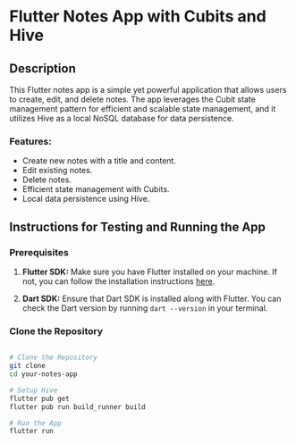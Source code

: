 # Flutter Notes App with Cubits and Hive

## Description

This Flutter notes app is a simple yet powerful application that allows users to create, edit, and delete notes. The app leverages the Cubit state management pattern for efficient and scalable state management, and it utilizes Hive as a local NoSQL database for data persistence.

### Features:

- Create new notes with a title and content.
- Edit existing notes.
- Delete notes.
- Efficient state management with Cubits.
- Local data persistence using Hive.

## Instructions for Testing and Running the App

### Prerequisites

1. **Flutter SDK:** Make sure you have Flutter installed on your machine. If not, you can follow the installation instructions [here](https://flutter.dev/docs/get-started/install).

2. **Dart SDK:** Ensure that Dart SDK is installed along with Flutter. You can check the Dart version by running `dart --version` in your terminal.

### Clone the Repository

```bash

# Clone the Repository
git clone 
cd your-notes-app

# Setup Hive
flutter pub get
flutter pub run build_runner build

# Run the App
flutter run

